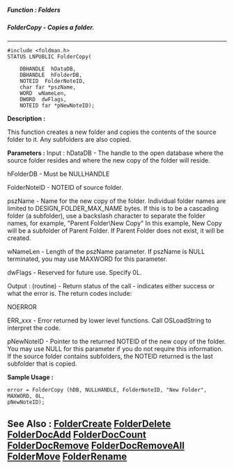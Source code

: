 ##### Function : Folders
##### FolderCopy - Copies a folder.
---
```
#include <foldman.h>
STATUS LNPUBLIC FolderCopy(

	DBHANDLE  hDataDB,
	DBHANDLE  hFolderDB,
	NOTEID  FolderNoteID,
	char far *pszName,
	WORD  wNameLen,
	DWORD  dwFlags,
	NOTEID far *pNewNoteID);
```
**Description :**

This function creates a new folder and copies the contents of the source folder 
to it.  Any subfolders are also copied.

**Parameters :**
Input :
hDataDB  -  The handle to the open database where the source folder resides and where the new copy of the folder will reside.  

hFolderDB  -  Must be NULLHANDLE

FolderNoteID  -  NOTEID of source folder.

pszName  -  Name for the new copy of the folder.  Individual folder names are limited to DESIGN_FOLDER_MAX_NAME bytes.  If this is to be a cascading folder (a subfolder), use a backslash character to separate the folder names, for example, "Parent Folder\\New Copy"  In this example, New Copy will be a subfolder of Parent Folder.  If Parent Folder does not exist, it will be created.

wNameLen  -  Length of the pszName parameter.  If pszName is NULL terminated, you may use MAXWORD for this parameter.

dwFlags  -  Reserved for future use.  Specify  0L.

Output :
(routine)  -  Return status of the call - indicates either success or what the error is. The return codes include:

NOERROR

ERR_xxx - Error returned by lower level functions. Call OSLoadString to interpret the code.


pNewNoteID  -  Pointer to the returned NOTEID of the new copy of the folder.  You may use NULL for this parameter if you do not require this information.  If the source folder contains subfolders, the NOTEID returned is the last subfolder that is copied.


**Sample Usage :**
```
error = FolderCopy (hDB, NULLHANDLE, FolderNoteID, "New Folder", MAXWORD, 0L, 
pNewNoteID);
```
**See Also :**
[FolderCreate](/domino-c-api-docs/reference/Func/FolderCreate)
[FolderDelete](/domino-c-api-docs/reference/Func/FolderDelete)
[FolderDocAdd](/domino-c-api-docs/reference/Func/FolderDocAdd)
[FolderDocCount](/domino-c-api-docs/reference/Func/FolderDocCount)
[FolderDocRemove](/domino-c-api-docs/reference/Func/FolderDocRemove)
[FolderDocRemoveAll](/domino-c-api-docs/reference/Func/FolderDocRemoveAll)
[FolderMove](/domino-c-api-docs/reference/Func/FolderMove)
[FolderRename](/domino-c-api-docs/reference/Func/FolderRename)
---
